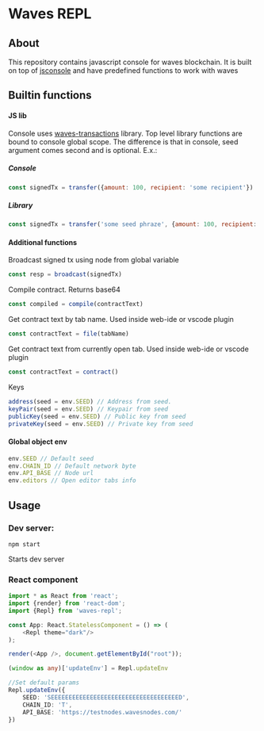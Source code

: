 # Waves REPL
## About
This repository contains javascript console for waves blockchain.
It is built on top of [jsconsole](https://github.com/remy/jsconsole) and have predefined functions to work with waves
## Builtin functions
#### JS lib
Console uses [waves-transactions](https://ebceu4.github.io/waves-transactions/index.html) library. Top level library functions are bound to console global scope.
The difference is that in console, seed argument comes second and is optional.
E.x.:
##### Console
```javascript
const signedTx = transfer({amount: 100, recipient: 'some recipient'})
```
##### Library
```javascript
const signedTx = transfer('some seed phraze', {amount: 100, recipient: 'some recipient'})
```
#### Additional functions
Broadcast signed tx using node from global variable 
```javascript
const resp = broadcast(signedTx)
```
Compile contract. Returns base64
```javascript
const compiled = compile(contractText)
```
Get contract text by tab name. Used inside web-ide or vscode plugin
```javascript
const contractText = file(tabName)
```
Get contract text from currently open tab. Used inside web-ide or vscode plugin
```javascript
const contractText = contract()
```

Keys
```javascript
address(seed = env.SEED) // Address from seed. 
keyPair(seed = env.SEED) // Keypair from seed
publicKey(seed = env.SEED) // Public key from seed
privateKey(seed = env.SEED) // Private key from seed
```
#### Global object env
```javascript
env.SEED // Default seed
env.CHAIN_ID // Default network byte
env.API_BASE // Node url 
env.editors // Open editor tabs info
```
## Usage
### Dev server:
```npm
npm start
```
Starts dev server
### React component
```typescript jsx
import * as React from 'react';
import {render} from 'react-dom';
import {Repl} from 'waves-repl';

const App: React.StatelessComponent = () => (
    <Repl theme="dark"/>
);

render(<App />, document.getElementById("root"));

(window as any)['updateEnv'] = Repl.updateEnv

//Set default params
Repl.updateEnv({
    SEED: 'SEEEEEEEEEEEEEEEEEEEEEEEEEEEEEEEEEEEED',
    CHAIN_ID: 'T',
    API_BASE: 'https://testnodes.wavesnodes.com/'
})
```



